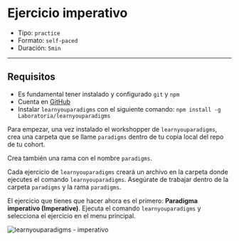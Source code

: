 # Ejercicio imperativo

* Tipo: `practice`
* Formato: `self-paced`
* Duración: `5min`

***

## Requisitos

* Es fundamental tener instalado y configurado `git` y `npm`
* Cuenta en [GitHub](https://github.com/)
* Instalar `learnyouparadigms` con el siguiente comando:
  `npm install -g Laboratoria/learnyouparadigms`

Para empezar, una vez instalado el workshopper de `learnyouparadigms`, crea una
carpeta que se llame `paradigms` dentro de tu copia local del repo de tu cohort.

Crea también una rama con el nombre `paradigms`.

Cada ejercicio de `learnyouparadigms` creará un archivo en la carpeta
donde ejecutes el comando `learnyouparadigms`. Asegúrate de trabajar dentro de
la carpeta `paradigms` y la rama `paradigms`.

El ejercicio que tienes que hacer ahora es el primero: **Paradigma imperativo
(Imperative)**. Ejecuta el comando `learnyouparadigms` y selecciona el ejercicio
en el menu principal.

![learnyouparadigms - imperativo](img/learnyouparadigms-imperativo.png)
